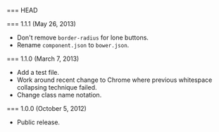 === HEAD

=== 1.1.1 (May 26, 2013)

* Don't remove `border-radius` for lone buttons.
* Rename `component.json` to `bower.json`.

=== 1.1.0 (March 7, 2013)

* Add a test file.
* Work around recent change to Chrome where previous whitespace collapsing technique failed.
* Change class name notation.

=== 1.0.0 (October 5, 2012)

* Public release.

